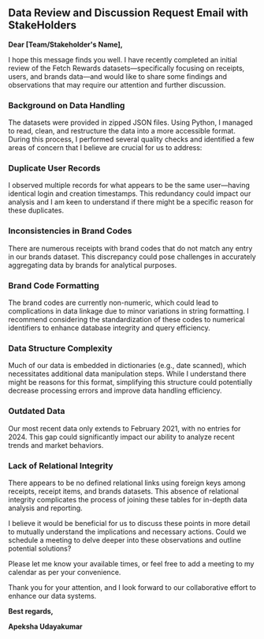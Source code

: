 ## Data Review and Discussion Request Email with StakeHolders

**Dear [Team/Stakeholder's Name],**

I hope this message finds you well. I have recently completed an initial review of the Fetch Rewards datasets—specifically focusing on receipts, users, and brands 
data—and would like to share some findings and observations that may require our attention and further discussion.

### Background on Data Handling
The datasets were provided in zipped JSON files. Using Python, I managed to read, clean, and restructure the data into a more accessible format.
During this process, I performed several quality checks and identified a few areas of concern that I believe are crucial for us to address:

### Duplicate User Records
I observed multiple records for what appears to be the same user—having identical login and creation timestamps. 
This redundancy could impact our analysis and I am keen to understand if there might be a specific reason for these duplicates.

### Inconsistencies in Brand Codes
There are numerous receipts with brand codes that do not match any entry in our brands dataset. 
This discrepancy could pose challenges in accurately aggregating data by brands for analytical purposes.

### Brand Code Formatting
The brand codes are currently non-numeric, which could lead to complications in data linkage due to minor variations in string formatting. 
I recommend considering the standardization of these codes to numerical identifiers to enhance database integrity and query efficiency.

### Data Structure Complexity
Much of our data is embedded in dictionaries (e.g., date scanned), which necessitates additional data manipulation steps. 
While I understand there might be reasons for this format, simplifying this structure could potentially decrease processing errors and improve data handling efficiency.

### Outdated Data
Our most recent data only extends to February 2021, with no entries for 2024. This gap could significantly impact our ability to analyze recent trends and market behaviors.

### Lack of Relational Integrity
There appears to be no defined relational links using foreign keys among receipts, receipt items, and brands datasets. 
This absence of relational integrity complicates the process of joining these tables for in-depth data analysis and reporting.

I believe it would be beneficial for us to discuss these points in more detail to mutually understand the implications and necessary actions. 
Could we schedule a meeting to delve deeper into these observations and outline potential solutions?

Please let me know your available times, or feel free to add a meeting to my calendar as per your convenience.

Thank you for your attention, and I look forward to our collaborative effort to enhance our data systems.

**Best regards,**

**Apeksha Udayakumar**
